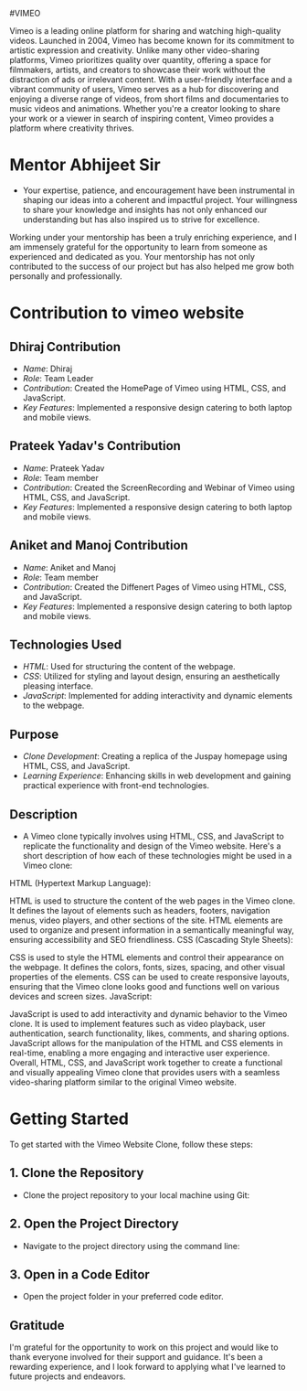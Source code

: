 
#VIMEO

Vimeo is a leading online platform for sharing and watching high-quality videos. Launched in 2004, Vimeo has become known for its commitment to artistic expression and creativity. Unlike many other video-sharing platforms, Vimeo prioritizes quality over quantity, offering a space for filmmakers, artists, and creators to showcase their work without the distraction of ads or irrelevant content. With a user-friendly interface and a vibrant community of users, Vimeo serves as a hub for discovering and enjoying a diverse range of videos, from short films and documentaries to music videos and animations. Whether you're a creator looking to share your work or a viewer in search of inspiring content, Vimeo provides a platform where creativity thrives.



# Mentor Abhijeet Sir 
- Your expertise, patience, and encouragement have been instrumental in shaping our ideas into a coherent and impactful project. Your willingness to share your knowledge and insights has not only enhanced our understanding but has also inspired us to strive for excellence.

Working under your mentorship has been a truly enriching experience, and I am immensely grateful for the opportunity to learn from someone as experienced and dedicated as you. Your mentorship has not only contributed to the success of our project but has also helped me grow both personally and professionally.


# Contribution to vimeo website

## Dhiraj Contribution
- *Name*: Dhiraj 
- *Role*: Team Leader
- *Contribution*: Created the HomePage of Vimeo using HTML, CSS, and JavaScript.
- *Key Features*: Implemented a responsive design catering to both laptop and mobile views.

## Prateek Yadav's Contribution
- *Name*: Prateek Yadav
- *Role*: Team member
- *Contribution*: Created the ScreenRecording and Webinar of Vimeo using HTML, CSS, and JavaScript.
- *Key Features*: Implemented a responsive design catering to both laptop and mobile views.

## Aniket and Manoj Contribution
- *Name*: Aniket and Manoj
- *Role*: Team member
- *Contribution*: Created the Diffenert Pages of Vimeo using HTML, CSS, and JavaScript.
- *Key Features*: Implemented a responsive design catering to both laptop and mobile views.


## Technologies Used
- *HTML*: Used for structuring the content of the webpage.
- *CSS*: Utilized for styling and layout design, ensuring an aesthetically pleasing interface.
- *JavaScript*: Implemented for adding interactivity and dynamic elements to the webpage.

## Purpose
- *Clone Development*: Creating a replica of the Juspay homepage using HTML, CSS, and JavaScript.
- *Learning Experience*: Enhancing skills in web development and gaining practical experience with front-end technologies.

## Description
- A Vimeo clone typically involves using HTML, CSS, and JavaScript to replicate the functionality and design of the Vimeo website. Here's a short description of how each of these technologies might be used in a Vimeo clone:

HTML (Hypertext Markup Language):

HTML is used to structure the content of the web pages in the Vimeo clone.
It defines the layout of elements such as headers, footers, navigation menus, video players, and other sections of the site.
HTML elements are used to organize and present information in a semantically meaningful way, ensuring accessibility and SEO friendliness.
CSS (Cascading Style Sheets):

CSS is used to style the HTML elements and control their appearance on the webpage.
It defines the colors, fonts, sizes, spacing, and other visual properties of the elements.
CSS can be used to create responsive layouts, ensuring that the Vimeo clone looks good and functions well on various devices and screen sizes.
JavaScript:

JavaScript is used to add interactivity and dynamic behavior to the Vimeo clone.
It is used to implement features such as video playback, user authentication, search functionality, likes, comments, and sharing options.
JavaScript allows for the manipulation of the HTML and CSS elements in real-time, enabling a more engaging and interactive user experience.
Overall, HTML, CSS, and JavaScript work together to create a functional and visually appealing Vimeo clone that provides users with a seamless video-sharing platform similar to the original Vimeo website.

# Getting Started

To get started with the Vimeo Website Clone, follow these steps:

## 1. Clone the Repository
- Clone the project repository to your local machine using Git:

## 2. Open the Project Directory
- Navigate to the project directory using the command line:


## 3. Open in a Code Editor
- Open the project folder in your preferred code editor.



## Gratitude
I'm grateful for the opportunity to work on this project and would like to thank everyone involved for their support and guidance. It's been a rewarding experience, and I look forward to applying what I've learned to future projects and endeavors.